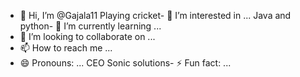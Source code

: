 - 👋 Hi, I’m @Gajala11
Playing cricket- 👀 I’m interested in ...
Java and python- 🌱 I’m currently learning ...
- 💞️ I’m looking to collaborate on ...
- 📫 How to reach me ...
- 😄 Pronouns: ...
CEO Sonic solutions- ⚡ Fun fact: ...

<!---
Gajala11/Gajala11 is a ✨ special ✨ repository because its `README.md` (this file) appears on your GitHub profile.
You can click the Preview link to take a look at your changes.
--->
